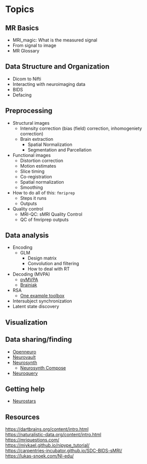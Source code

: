 # Topics

## MR Basics

- MRI_magic: What is the measured signal  
- From signal to image
- MR Glossary

## Data Structure and Organization

- Dicom to Nifti
- Interacting with neuroimaging data
- BIDS
- Defacing

## Preprocessing

- Structural images
  - Intensity correction (bias (field) correction, inhomogeniety correction)
  - Brain extraction
	- Spatial Normalization
	- Segmentation and Parcellation
- Functional images
  - Distortion correction
  - Motion estimates
  - Slice timing
  - Co-registration 
  - Spatial normalization
  - Smoothing
- How to do all of this: `fmriprep`
  - Steps it runs
  - Outputs
- Quality control 
  - MRI-QC: sMRI Quality Control  
  - QC of fmriprep outputs

## Data analysis 

- Encoding
  - GLM
    - Design matrix
    - Convolution and filtering
	- How to deal with RT
- Decoding (MVPA)
  - [pyMVPA](http://www.pymvpa.org/)
  - [Brainiak](https://brainiak.org/)
- RSA
	- [One example toolbox](https://journals.plos.org/ploscompbiol/article?id=10.1371/journal.pcbi.1003553)
- Intersubject synchronization
- Latent state discovery

## Visualization

## Data sharing/finding

- [Openneuro](https://openneuro.org/)
- [Neurovault](https://neurovault.org/)
- [Neurosynth](https://neurosynth.org/)
  - [Neurosynth Compose](https://compose.neurosynth.org/)
- [Neuroquery](https://neuroquery.org/)

## Getting help

- [Neurostars](https://neurostars.org/)

## Resources

https://dartbrains.org/content/intro.html  
https://naturalistic-data.org/content/intro.html  
https://mriquestions.com/  
https://miykael.github.io/nipype_tutorial/  
https://carpentries-incubator.github.io/SDC-BIDS-sMRI/  
https://lukas-snoek.com/NI-edu/